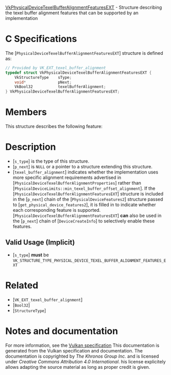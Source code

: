 [VkPhysicalDeviceTexelBufferAlignmentFeaturesEXT](https://www.khronos.org/registry/vulkan/specs/1.3-extensions/man/html/VkPhysicalDeviceTexelBufferAlignmentFeaturesEXT.html) - Structure describing the texel buffer alignment features that can be supported by an implementation

# C Specifications
The [`PhysicalDeviceTexelBufferAlignmentFeaturesEXT`] structure is
defined as:
```c
// Provided by VK_EXT_texel_buffer_alignment
typedef struct VkPhysicalDeviceTexelBufferAlignmentFeaturesEXT {
    VkStructureType    sType;
    void*              pNext;
    VkBool32           texelBufferAlignment;
} VkPhysicalDeviceTexelBufferAlignmentFeaturesEXT;
```

# Members
This structure describes the following feature:

# Description
- [`s_type`] is the type of this structure.
- [`p_next`] is `NULL` or a pointer to a structure extending this structure.
- [`texel_buffer_alignment`] indicates whether the implementation uses more specific alignment requirements advertised in [`PhysicalDeviceTexelBufferAlignmentProperties`] rather than [`PhysicalDeviceLimits::min_texel_buffer_offset_alignment`].
If the [`PhysicalDeviceTexelBufferAlignmentFeaturesEXT`] structure is included in the [`p_next`] chain of the
[`PhysicalDeviceFeatures2`] structure passed to
[`get_physical_device_features2`], it is filled in to indicate whether each
corresponding feature is supported.
[`PhysicalDeviceTexelBufferAlignmentFeaturesEXT`] **can**  also be used in the [`p_next`] chain of
[`DeviceCreateInfo`] to selectively enable these features.
## Valid Usage (Implicit)
-  [`s_type`] **must**  be `VK_STRUCTURE_TYPE_PHYSICAL_DEVICE_TEXEL_BUFFER_ALIGNMENT_FEATURES_EXT`

# Related
- [`VK_EXT_texel_buffer_alignment`]
- [`Bool32`]
- [`StructureType`]

# Notes and documentation
For more information, see the [Vulkan specification](https://www.khronos.org/registry/vulkan/specs/1.3-extensions/html/vkspec.html)
This documentation is generated from the Vulkan specification and documentation.
The documentation is copyrighted by *The Khronos Group Inc.* and is licensed under *Creative Commons Attribution 4.0 International*.
his license explicitely allows adapting the source material as long as proper credit is given.
        